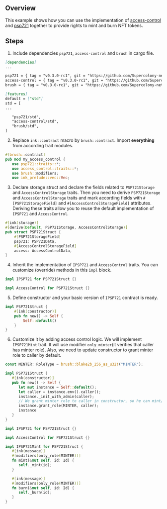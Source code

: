 ## Overview

This example shows how you can use the implementation of
[access-control](https://github.com/Supercolony-net/openbrush-contracts/tree/main/contracts/access/access-control) and
[psp721](https://github.com/Supercolony-net/openbrush-contracts/tree/main/contracts/token/psp721) together to provide rights to mint and burn NFT tokens.

## Steps

1. Include dependencies `psp721`, `access-control` and `brush` in cargo file.

```markdown
[dependencies]
...

psp721 = { tag = "v0.3.0-rc1", git = "https://github.com/Supercolony-net/openbrush-contracts", default-features = false }
access-control = { tag = "v0.3.0-rc1", git = "https://github.com/Supercolony-net/openbrush-contracts", default-features = false }
brush = { tag = "v0.3.0-rc1", git = "https://github.com/Supercolony-net/openbrush-contracts", default-features = false }

[features]
default = ["std"]
std = [
...

   "psp721/std",
   "access-control/std",
   "brush/std",
]
```

2. Replace `ink::contract` macro by `brush::contract`.
   Import **everything** from according trait modules.

```rust
#[brush::contract]
pub mod my_access_control {
   use psp721::traits::*;
   use access_control::traits::*;
   use brush::modifiers;
   use ink_prelude::vec::Vec;
```

3. Declare storage struct and declare the fields related to `PSP721Storage` and `AccessControlStorage`
   traits. Then you need to derive `PSP721Storage` and `AccessControlStorage` traits and mark according fields
   with `#[PSP721StorageField]` and `#[AccessControlStorageField]` attributes. Deriving these traits allow you to reuse
   the default implementation of `IPSP721` and `AccessControl`.

```rust
#[ink(storage)]
#[derive(Default, PSP721Storage, AccessControlStorage)]
pub struct PSP721Struct {
    #[PSP721StorageField]
    psp721: PSP721Data,
    #[AccessControlStorageField]
    access: AccessControlData,
}
```

4. Inherit the implementation of `IPSP721` and `AccessControl` traits. You can customize (override) methods in this `impl` block.

```rust
impl IPSP721 for PSP721Struct {}

impl AccessControl for PSP721Struct {}
```

5. Define constructor and your basic version of `IPSP721` contract is ready.

```rust
impl PSP721Struct {
    #[ink(constructor)]
    pub fn new() -> Self {
        Self::default()
    }
}
```

6. Customize it by adding access control logic. We will implement `IPSP721Mint` trait. It will use modifier `only_minter`(it verifies that caller
   has minter role). Also, we need to update constructor to grant minter role to caller by default.

```rust
const MINTER: RoleType = brush::blake2b_256_as_u32!("MINTER");

impl PSP721Struct {
   #[ink(constructor)]
   pub fn new() -> Self {
      let mut instance = Self::default();
      let caller = instance.env().caller();
      instance._init_with_admin(caller);
      // We grant minter role to caller in constructor, so he can mint/burn tokens
      instance.grant_role(MINTER, caller);
      instance
   }
}

impl IPSP721 for PSP721Struct {}

impl AccessControl for PSP721Struct {}

impl IPSP721Mint for PSP721Struct {
   #[ink(message)]
   #[modifiers(only_role(MINTER))]
   fn mint(&mut self, id: Id) {
      self._mint(id);
   }

   #[ink(message)]
   #[modifiers(only_role(MINTER))]
   fn burn(&mut self, id: Id) {
      self._burn(id);
   }
}
```
